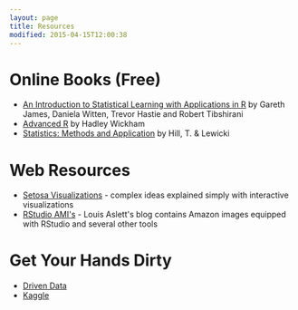 ```yaml
---
layout: page
title: Resources
modified: 2015-04-15T12:00:38
---
```


# Online Books (Free)
* [An Introduction to Statistical Learning with Applications in R](http://www-bcf.usc.edu/~gareth/ISL/) by Gareth James, Daniela Witten, Trevor Hastie and Robert Tibshirani
* [Advanced R](http://adv-r.had.co.nz/) by Hadley Wickham
* [Statistics: Methods and Application](http://www.statsoft.com/textbook/) by Hill, T. & Lewicki

# Web Resources
* [Setosa Visualizations](http://setosa.io/#/) - complex ideas explained simply with interactive visualizations
* [RStudio AMI's](http://www.louisaslett.com/RStudio_AMI/) - Louis Aslett's blog contains Amazon images equipped with RStudio and several other tools

# Get Your Hands Dirty
* [Driven Data](http://www.drivendata.org/)
* [Kaggle](http://www.kaggle.com/)



[^1]: Example: *domain.com/category-name/post-title*